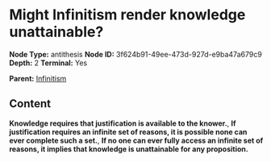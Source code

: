 # Might Infinitism render knowledge unattainable?

**Node Type:** antithesis
**Node ID:** 3f624b91-49ee-473d-927d-e9ba47a679c9
**Depth:** 2
**Terminal:** Yes

**Parent:** [Infinitism](infinitism.md)

## Content

**Knowledge requires that justification is available to the knower.**, **If justification requires an infinite set of reasons, it is possible none can ever complete such a set.**, **If no one can ever fully access an infinite set of reasons, it implies that knowledge is unattainable for any proposition.**
